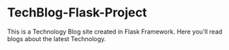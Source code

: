 # TechBlog-Flask-Project
This is a Technology Blog site created in Flask Framework.
Here you'll read blogs about the latest Technology.  
